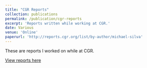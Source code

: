 ```yaml
---
title: "CGR Reports"
collection: publications
permalink: /publication/cgr-reports
excerpt: 'Reports written while working at CGR.'
date: Various
venue: 'Online'
paperurl: 'http://reports.cgr.org/list/by-author/michael-silva'
---
```

These are reports I worked on while at CGR.

[View reports here](http://reports.cgr.org/list/by-author/michael-silva)